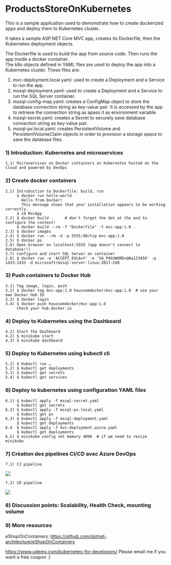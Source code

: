 # ProductsStoreOnKubernetes

This is a sample application used to demonstrate how to create dockerized apps and deploy them to Kubernetes cluster.  

It takes a sample ASP.NET Core MVC app, creates its Dockerfile, then the Kubernetes deployment objects.  

The Dockerfile is used to build the app from source code. Then runs the app inside a docker container.  
The k8s objects defined in YAML files are used to deploy the app into a Kubernetes cluster. These files are:  
1) mvc-deployment.local.yaml: used to create a Deployment and a Service to run the app.  
2) mssql-deployment.yaml: used to create a Deployment and a Service to run the SQL Server container.  
3) mssql-config-map.yaml: creates a ConfigMap object to store the database connection string as key-value pair. It is accessed by the app to retrieve the connection string as apass it as environment variable.  
4) mssql-secret.yaml: creates a Secret to securely save database connection string as key-value pair.  
5) mssql-pv.local.yaml: creates PersistentVolume and PersistentVolumeClaim objects in order to provision a storage space to save the database files.  

### 1) Introduction: Kubernetes and microservices

    1.1) Microservices on Docker containers on Kubernetes hosted on the Cloud and powered by DevOps
	
### 2) Create docker containers  
	
    2.1) Introduction to Dockerfile: build, run  
         $ docker run hello-world  
           Hello from Docker!  
           This message shows that your installation appears to be working correctly.  
         $ cd MvcApp  
	2.2) $ docker build .     # don't forget the dot at the end to configure the context!  
         $ docker build --rm -f "Dockerfile" -t mvc-app:1.0 .   
	2.3) $ docker images  
	2.4) $ docker run --rm -d -p 5555:80/tcp mvc-app:1.0   
	2.5) $ docker ps  
	2.6) Open browser on localhost:5555 (app doesn't connect to database!!)  
	2.7) Configure and start SQL Server on container  
	2.8) $ docker run -e 'ACCEPT_EULA=Y' -e 'SA_PASSWORD=@Aa123456' -p 1433:1433 -d microsoft/mssql-server-linux:2017-CU8  
	
### 3) Push containers to Docker Hub  
	
    3.1) Tag image, login, push  
	3.2) $ docker tag mvc-app:1.0 houssemdocker/mvc-app:1.0  # use your own Docker Hub ID  
	3.3) $ docker login  
	3.4) $ docker push houssemdocker/mvc-app:1.0  
         Check your hub.docker.io
	
### 4) Deploy to Kubernetes using the Dashboard  
	
    4.1) Start the Dashboard  
	4.2) $ minikube start  
	4.3) $ minikube dashboard  
	
### 5) Deploy to Kubernetes using kubectl cli  
	
    5.1) $ Kubectl run …  
	5.2) $ kubectl get deployments  
	5.3) $ kubectl get secrets  
	5.4) $ kubectl get services  
	
### 6) Deploy to kubernetes using configuration YAML files  

	6.1) $ kubectl apply -f mssql-secret.yaml  
		 $ kubectl get secrets   
	6.2) $ kubectl apply -f mssql-pv.local.yaml  
		 $ kubectl get pv  
	6.3) $ kubectl apply -f mssql-deployment.yaml  
		 $ kubectl get deployments  
	6.4  $ kubectl apply -f mvc-deployment.azure.yaml  
		 $ kubectl get deployments  
	6.5) $ minikube config set memory 4096  # if we need to resize minikube
	
### 7) Création des pipelines CI/CD avec Azure DevOps   

	7.1) CI pipeline
<img src="https://github.com/HoussemDellai/ProductsStoreOnKubernetes/blob/master/images/docker-ci.png?raw=true"/>

	7.2) CD pipeline  
<img src="https://github.com/HoussemDellai/ProductsStoreOnKubernetes/blob/master/images/docker-cd.png?raw=true"/>
	
### 8) Discussion points: Scalability, Health Check, mounting volume  

### 9) More resources

eShopOnContainers: https://github.com/dotnet-architecture/eShopOnContainers

https://www.udemy.com/kubernetes-for-developers/
Please email me if you want a free coupon :)  
